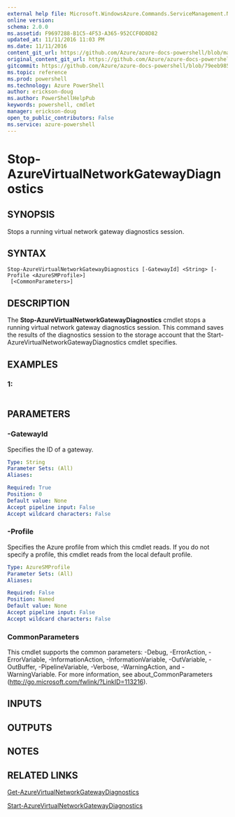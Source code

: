 ```yaml
---
external help file: Microsoft.WindowsAzure.Commands.ServiceManagement.Network.dll-Help.xml
online version: 
schema: 2.0.0
ms.assetid: F9697288-B1C5-4F53-A365-952CCF0D8D82
updated_at: 11/11/2016 11:03 PM
ms.date: 11/11/2016
content_git_url: https://github.com/Azure/azure-docs-powershell/blob/master/azureps-cmdlets-docs/ServiceManagement/Azure.Networking/v1.6.1/Stop-AzureVirtualNetworkGatewayDiagnostics.md
original_content_git_url: https://github.com/Azure/azure-docs-powershell/blob/master/azureps-cmdlets-docs/ServiceManagement/Azure.Networking/v1.6.1/Stop-AzureVirtualNetworkGatewayDiagnostics.md
gitcommit: https://github.com/Azure/azure-docs-powershell/blob/79eeb985ea480979357fb4695832a0c3d29a48bf/azureps-cmdlets-docs/ServiceManagement/Azure.Networking/v1.6.1/Stop-AzureVirtualNetworkGatewayDiagnostics.md
ms.topic: reference
ms.prod: powershell
ms.technology: Azure PowerShell
author: erickson-doug
ms.author: PowerShellHelpPub
keywords: powershell, cmdlet
manager: erickson-doug
open_to_public_contributors: False
ms.service: azure-powershell
---
```


# Stop-AzureVirtualNetworkGatewayDiagnostics

## SYNOPSIS
Stops a running virtual network gateway diagnostics session.

## SYNTAX

```
Stop-AzureVirtualNetworkGatewayDiagnostics [-GatewayId] <String> [-Profile <AzureSMProfile>]
 [<CommonParameters>]
```

## DESCRIPTION
The **Stop-AzureVirtualNetworkGatewayDiagnostics** cmdlet stops a running virtual network gateway diagnostics session.
This command saves the results of the diagnostics session to the storage account that the Start-AzureVirtualNetworkGatewayDiagnostics cmdlet specifies.

## EXAMPLES

### 1:
```

```

## PARAMETERS

### -GatewayId
Specifies the ID of a gateway.

```yaml
Type: String
Parameter Sets: (All)
Aliases: 

Required: True
Position: 0
Default value: None
Accept pipeline input: False
Accept wildcard characters: False
```

### -Profile
Specifies the Azure profile from which this cmdlet reads. 
If you do not specify a profile, this cmdlet reads from the local default profile.

```yaml
Type: AzureSMProfile
Parameter Sets: (All)
Aliases: 

Required: False
Position: Named
Default value: None
Accept pipeline input: False
Accept wildcard characters: False
```

### CommonParameters
This cmdlet supports the common parameters: -Debug, -ErrorAction, -ErrorVariable, -InformationAction, -InformationVariable, -OutVariable, -OutBuffer, -PipelineVariable, -Verbose, -WarningAction, and -WarningVariable. For more information, see about_CommonParameters (http://go.microsoft.com/fwlink/?LinkID=113216).

## INPUTS

## OUTPUTS

## NOTES

## RELATED LINKS

[Get-AzureVirtualNetworkGatewayDiagnostics](xref:ServiceManagement/Azure.Networking/v1.6.1/Get-AzureVirtualNetworkGatewayDiagnostics.md)

[Start-AzureVirtualNetworkGatewayDiagnostics](xref:ServiceManagement/Azure.Networking/v1.6.1/Start-AzureVirtualNetworkGatewayDiagnostics.md)


